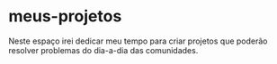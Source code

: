 # meus-projetos
Neste espaço irei dedicar meu tempo para criar projetos que poderão resolver problemas do dia-a-dia das comunidades.

